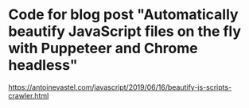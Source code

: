 # Code for blog post "Automatically beautify JavaScript files on the fly with Puppeteer and Chrome headless"

https://antoinevastel.com/javascript/2019/06/16/beautify-js-scripts-crawler.html
